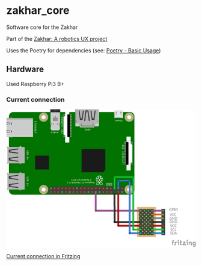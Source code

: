 # zakhar_core

Software core for the Zakhar

Part of the [Zakhar: A robotics UX project](https://github.com/an-dr/zakhar)

Uses the Poetry for dependencies (see: [Poetry - Basic Usage](https://python-poetry.org/docs/basic-usage/#installing-dependencies))

## Hardware

Used Raspberry Pi3 B+

### Current connection

![](docs/schematic.png)

[Current connection in Fritzing](schematic/schematic.fzz)